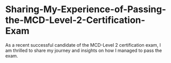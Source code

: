 # Sharing-My-Experience-of-Passing-the-MCD-Level-2-Certification-Exam
As a recent successful candidate of the MCD-Level 2 certification exam, I am thrilled to share my journey and insights on how I managed to pass the exam.

